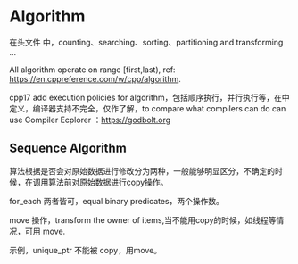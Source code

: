 # Algorithm

在头文件<algorithm> 中，counting、searching、sorting、partitioning and transforming ...

All algorithm operate on range [first,last), ref: https://en.cppreference.com/w/cpp/algorithm.

cpp17 add execution policies for algorithm，包括顺序执行，并行执行等，在<execution>中定义，编译器支持不完全，仅作了解，to compare what compilers can do can use Compiler Ecplorer ：https://godbolt.org

## Sequence Algorithm

算法根据是否会对原始数据进行修改分为两种，一般能够明显区分，不确定的时候，在调用算法前对原始数据进行copy操作。

for_each 两者皆可，equal binary predicates，两个操作数。

move 操作，transform the owner of items,当不能用copy的时候，如线程等情况，可用 move.

示例，unique_ptr 不能被 copy，用move。
